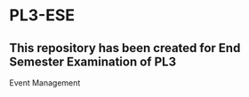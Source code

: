 # PL3-ESE
## This repository has been created for End Semester Examination of PL3

Event Management
